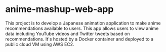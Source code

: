 # anime-mashup-web-app

This project is to develop a Japanese animation application to make anime recommendations available to users. This app allows users to view anime data including YouTube videos and Twitter tweets based on recommendations. It's hosted by a Docker container and deployed to a public cloud VM using AWS EC2.
